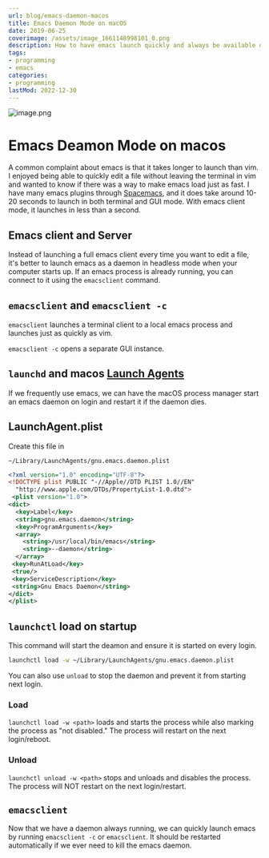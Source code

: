 ```yaml
---
url: blog/emacs-daemon-macos
title: Emacs Daemon Mode on macOS
date: 2019-06-25
coverimage: /assets/image_1661148998101_0.png
description: How to have emacs launch quickly and always be available on macos
tags:
- programming
- emacs
categories:
- programming
lastMod: 2022-12-30
---
```

![image.png](/assets/image_1661148998101_0.png)

# Emacs Deamon Mode on macos

A common complaint about emacs is that it takes longer to launch than vim. I enjoyed being able to quickly edit a file without leaving the terminal in vim and wanted to know if there was a way to make emacs load just as fast. I have many emacs plugins through [Spacemacs](https://www.spacemacs.org/), and it does take around 10-20 seconds to launch in both terminal and GUI mode. With emacs client mode, it launches in less than a second.

## Emacs client and Server

Instead of launching a full emacs client every time you want to edit a file, it's better to launch emacs as a daemon in headless mode when your computer starts up. If an emacs process is already running, you can connect to it using the `emacsclient` command.

## `emacsclient` and `emacsclient -c`

`emacsclient` launches a terminal client to a local emacs process and launches just as quickly as vim.

`emacsclient -c` opens a separate GUI instance.

## `launchd` and macos [Launch Agents](https://developer.apple.com/library/archive/documentation/MacOSX/Conceptual/BPSystemStartup/Chapters/Introduction.html "Launch Agents")

If we frequently use emacs, we can have the macOS process manager start an emacs daemon on login and restart it if the daemon dies.

## LaunchAgent.plist

Create this file in

`~/Library/LaunchAgents/gnu.emacs.daemon.plist`

``` xml
<?xml version="1.0" encoding="UTF-8"?>
<!DOCTYPE plist PUBLIC "-//Apple//DTD PLIST 1.0//EN"
  "http://www.apple.com/DTDs/PropertyList-1.0.dtd">
 <plist version="1.0">
<dict>
  <key>Label</key>
  <string>gnu.emacs.daemon</string>
  <key>ProgramArguments</key>
  <array>
    <string>/usr/local/bin/emacs</string>
    <string>--daemon</string>
  </array>
 <key>RunAtLoad</key>
 <true/>
 <key>ServiceDescription</key>
 <string>Gnu Emacs Daemon</string>
</dict>
</plist>
```

## `launchctl` load on startup

This command will start the deamon and ensure it is started on every login.

``` bash
launchctl load -w ~/Library/LaunchAgents/gnu.emacs.daemon.plist
```

You can also use `unload` to stop the daemon and prevent it from starting next login.

### Load

`launchctl load -w <path>` loads and starts the process while also marking the process as "not disabled." The process will restart on the next login/reboot.

### Unload

`launchctl unload -w <path>` stops and unloads and disables the process. The process will NOT restart on the next login/restart.

## `emacsclient`

Now that we have a daemon always running, we can quickly launch emacs by running `emacsclient -c` or `emacsclient`. It should be restarted automatically if we ever need to kill the emacs daemon.
